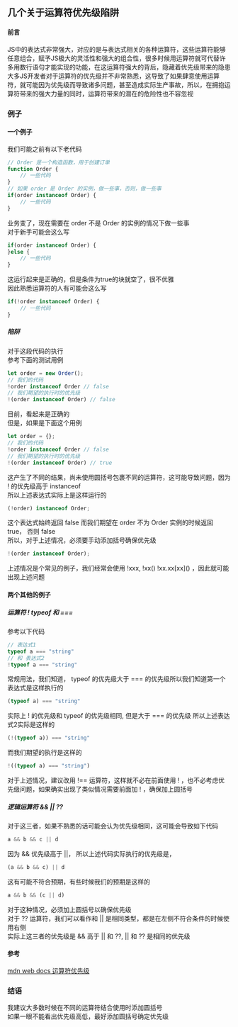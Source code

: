 ## 几个关于运算符优先级陷阱

#### 前言
JS中的表达式非常强大，对应的是与表达式相关的各种运算符，这些运算符能够任意组合，赋予JS极大的灵活性和强大的组合性，很多时候用运算符就可代替许多用数行语句才能实现的功能，在这运算符强大的背后，隐藏着优先级带来的隐患  
大多JS开发者对于运算符的优先级并不非常熟悉，这导致了如果肆意使用运算符，就可能因为优先级而导致诸多问题，甚至造成实际生产事故，所以，在拥抱运算符带来的强大力量的同时，运算符带来的潜在的危险性也不容忽视

### 例子
#### 一个例子
我们可能之前有以下老代码
```javascript
// Order 是一个构造函数，用于创建订单
function Order {
    // 一些代码
}
// 如果 order 是 Order 的实例，做一些事，否则，做一些事
if(order instanceof Order) {
    // 一些代码
}
```
业务变了，现在需要在 order 不是 Order 的实例的情况下做一些事  
对于新手可能会这么写
```javascript
if(order instanceof Order) {
}else {
    // 一些代码
}
```
这运行起来是正确的，但是条件为true的块就空了，很不优雅  
因此熟悉运算符的人有可能会这么写
```javascript
if(!order instanceof Order) {
    // 一些代码
}
```
##### 陷阱
对于这段代码的执行  
参考下面的测试用例
```javascript
let order = new Order();
// 我们的代码
!order instanceof Order // false
// 我们期望的执行时的优先级
!(order instanceof Order) // false
```
目前，看起来是正确的  
但是，如果是下面这个用例  
```javascript
let order = {};
// 我们的代码
!order instanceof Order // false
// 我们期望的执行时的优先级
!(order instanceof Order) // true
```
这产生了不同的结果，尚未使用圆括号包裹不同的运算符，这可能导致问题，因为 ! 的优先级高于 instanceof  
所以上述表达式实际上是这样运行的
```javascript
(!order) instanceof Order;
```
这个表达式始终返回 false
而我们期望在 order 不为 Order 实例的时候返回 true， 否则 false  
所以，对于上述情况，必须要手动添加括号确保优先级  
```javascript
!(order instanceof Order);
```
上述情况是个常见的例子，我们经常会使用 !xxx, !xx() !xx.xx\[xx]() ，因此就可能出现上述问题

#### 两个其他的例子
##### 运算符 ! typeof 和 ===
参考以下代码
```javascript
// 表达式1
typeof a === "string"
// 和 表达式2
!typeof a === "string"
```
常规用法，我们知道， typeof 的优先级大于 === 的优先级所以我们知道第一个表达式是这样执行的
```javascript
(typeof a) === "string"
```
实际上 ! 的优先级和 typeof 的优先级相同, 但是大于 === 的优先级
所以上述表达式2实际是这样的
```javascript
(!(typeof a)) === "string"
```
而我们期望的执行是这样的
```javascript
!((typeof a) === "string")
```
对于上述情况，建议改用 !== 运算符，这样就不必在前面使用 ! ，也不必考虑优先级问题，如果确实出现了类似情况需要前面加 ! ，确保加上圆括号
##### 逻辑运算符 && || ??  
对于这三者，如果不熟悉的话可能会认为优先级相同，这可能会导致如下代码
```javascript
a && b && c || d
```
因为 && 优先级高于 ||， 所以上述代码实际执行的优先级是，
```javascript
(a && b && c) || d
```
这有可能不符合预期，有些时候我们的预期是这样的
```javascript
a && b && (c || d)
```
对于这种情况，必须加上圆括号以确保优先级  
对于 ?? 运算符，我们可以看作和 || 是相同类型，都是在左侧不符合条件的时候使用右侧  
实际上这三者的优先级是 && 高于 || 和 ??, || 和 ?? 是相同的优先级

#### 参考
[mdn web docs 运算符优先级](https://developer.mozilla.org/zh-CN/docs/Web/JavaScript/Reference/Operators/Operator_Precedence#%E6%B1%87%E6%80%BB%E8%A1%A8)

### 结语
我建议大多数时候在不同的运算符结合使用时添加圆括号  
如果一眼不能看出优先级高低，最好添加圆括号确定优先级